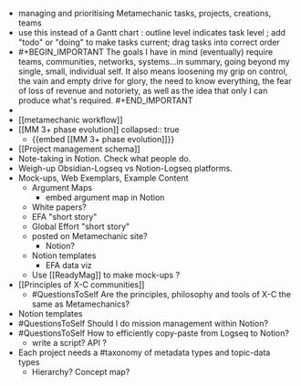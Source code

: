 - managing and prioritising Metamechanic tasks, projects, creations, teams
- use this instead of a Gantt chart : outline level indicates task level ; add "todo" or "doing" to make tasks current; drag tasks into correct order
- #+BEGIN_IMPORTANT
  The goals I have in mind (eventually) require teams, communities, networks, systems...in summary, going beyond my single, small, individual self. 
  It also means loosening my grip on control, the vain and empty drive for glory, the need to know everything, the fear of loss of revenue and notoriety, as well as the idea that only I can produce what's required.
  #+END_IMPORTANT
-
- [[metamechanic workflow]]
- [[MM 3+ phase evolution]]
  collapsed:: true
	- {{embed [[MM 3+ phase evolution]]}}
- [[Project management schema]]
- Note-taking in Notion. Check what people do.
- Weigh-up Obsidian-Logseq vs Notion-Logseq platforms.
- Mock-ups, Web Exemplars, Example Content
	- Argument Maps
		- embed argument map in Notion
	- White papers?
	- EFA "short story"
	- Global Effort "short story"
	- posted on Metamechanic site?
		- Notion?
	- Notion templates
		- EFA data viz
	- Use [[ReadyMag]] to make mock-ups ?
- [[Principles of X-C communities]]
	- #QuestionsToSelf  Are the principles, philosophy and tools of X-C the same as Metamechanics?
- Notion templates
- #QuestionsToSelf Should I do mission management within Notion?
- #QuestionsToSelf How to efficiently copy-paste from Logseq to Notion?
	- write a script? API ?
- Each project needs a #taxonomy of metadata types and topic-data types
	- Hierarchy? Concept map?